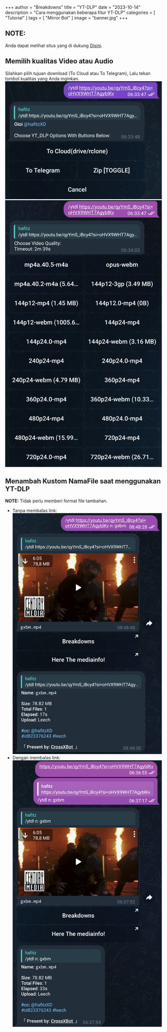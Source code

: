 +++
author = "Breakdowns"
title = "YT-DLP"
date = "2023-10-14"
description = "Cara menggunakan beberapa fitur YT-DLP"
categories = [
    "Tutorial"
]
tags = [
    "Mirror Bot"
]
image = "banner.jpg"
+++

## NOTE:
Anda dapat melihat situs yang di dukung [Disini](https://github.com/yt-dlp/yt-dlp/blob/master/supportedsites.md).

## Memilih kualitas Video atau Audio
Silahkan pilih tujuan download (To Cloud atau To Telegram), Lalu tekan tombol kualitas yang Anda inginkan.
![Preview](select-quality-1.jpg)
![Preview](select-quality-2.jpg)

## Menambah Kustom NamaFile saat menggunakan YT-DLP
**NOTE:** Tidak perlu memberi format file tambahan.
- Tanpa membalas link:
![Preview](ytdlp-custom-filename-without-reply.jpg)
- Dengan membalas link:
![Preview](ytdlp-custom-filename-with-reply.jpg)
